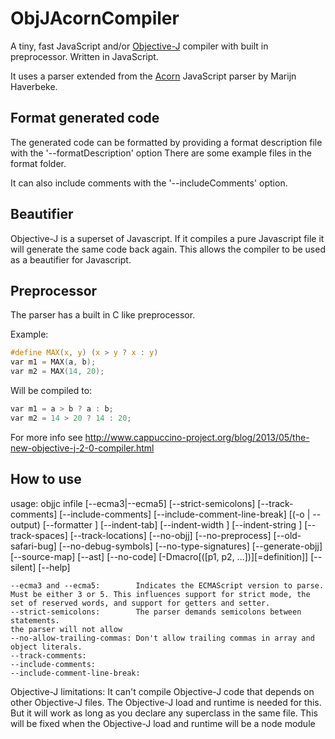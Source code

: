 ObjJAcornCompiler
=================

A tiny, fast JavaScript and/or [Objective-J][objj] compiler with built in preprocessor. Written in JavaScript.

[objj]: http://www.cappuccino-project.org/learn/objective-j.html

It uses a parser extended from the [Acorn][objj-acorn] JavaScript parser by Marijn Haverbeke.

[objj-acorn]: https://github.com/mrcarlberg/acorn

## Format generated code

The generated code can be formatted by providing a format description file with the '--formatDescription' option
There are some example files in the format folder.

It can also include comments with the '--includeComments' option.

## Beautifier

Objective-J is a superset of Javascript. If it compiles a pure Javascript file it will generate the same code back again.
This allows the compiler to be used as a beautifier for Javascript.

## Preprocessor

The parser has a built in C like preprocessor.

Example:
```c
#define MAX(x, y) (x > y ? x : y)
var m1 = MAX(a, b);
var m2 = MAX(14, 20);
```
Will be compiled to:
```c
var m1 = a > b ? a : b;
var m2 = 14 > 20 ? 14 : 20;
```
For more info see http://www.cappuccino-project.org/blog/2013/05/the-new-objective-j-2-0-compiler.html

## How to use

usage: objjc infile [--ecma3|--ecma5] [--strict-semicolons] [--track-comments]
        [--include-comments] [--include-comment-line-break] [(-o | --output) <path>
        [--formatter <path>]  [--indent-tab] [--indent-width <n>] [--indent-string <string>]
        [--track-spaces] [--track-locations] [--no-objj] [--no-preprocess] [--old-safari-bug]
        [--no-debug-symbols] [--no-type-signatures] [--generate-objj]
        [--source-map] [--ast] [--no-code]
        [-Dmacro[([p1, p2, ...])][=definition]] [--silent] [--help]


 	--ecma3 and --ecma5:		Indicates the ECMAScript version to parse. Must be either 3 or 5. This influences support for strict mode, the set of reserved words, and support for getters and setter.
 	--strict-semicolons:		The parser demands semicolons between statements.
 	the parser will not allow
    --no-allow-trailing-commas:	Don't allow trailing commas in array and object literals.
    --track-comments:
    --include-comments:
	--include-comment-line-break:

Objective-J limitations:
It can't compile Objective-J code that depends on other Objective-J files. The Objective-J load and
runtime is needed for this. But it will work as long as you declare any superclass in the same file.
This will be fixed when the Objective-J load and runtime will be a node module